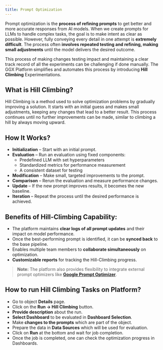 ```yaml
---
title: Prompt Optimization
---
```


Prompt optimization is the **process of refining prompts** to get better and more accurate responses from AI models. When we create prompts for LLMs to handle complex tasks, the goal is to make intent as clear as possible. However, fully conveying every detail in one attempt is **extremely difficult**. The process often **involves repeated testing and refining, making small adjustments** until the model delivers the desired outcome.

This process of making changes testing impact and maintaining a clear track record of all the experiments can be challenging if done manually. The GGX Platform simplifies and automates this process by introducing **Hill Climbing** Experimentations.

## What is Hill Climbing?

Hill Climbing is a method used to solve optimization problems by gradually improving a solution. It starts with an initial guess and makes small adjustments, keeping any changes that lead to a better result. This process continues until no further improvements can be made, similar to climbing a hill by always moving upward.

## How It Works?

- **Initialization** – Start with an initial prompt.
- **Evaluation** – Run an evaluation using fixed components:
  - Predefined LLM with set hyperparameters
  - Standardized metrics for performance measurement
  - A consistent dataset for testing
- **Modification** – Make small, targeted improvements to the prompt.
- **Comparison** – Rerun the evaluation and measure performance changes.
- **Update** – If the new prompt improves results, it becomes the new baseline.
- **Iteration** – Repeat the process until the desired performance is achieved.

## Benefits of Hill-Climbing Capability:

- The platform maintains **clear logs of all prompt updates** and their impact on model performance.
- Once the best-performing prompt is identified, it can be **synced back** to the base pipeline.
- Enables multiple team members to **collaborate simultaneously** on optimization.
- **Customizable reports** for tracking the Hill-Climbing progress.

> **Note:** The platform also provides flexibility to integrate external prompt optimizers like **[Google Prompt Optimizer](https://cloud.google.com/vertex-ai/generative-ai/docs/learn/prompts/prompt-optimizer)**.

## How to run Hill Climbing Tasks on Platform?

- Go to object **Details** page.
- Click on the **Run -> Hill Climbing** button.
- **Provide description** about the run.
- **Select Dashboard** to be evaluated in **Dashboard Selection**.
- Make **changes to the prompts** which are part of the object.
- Prepare the data in **Data Sources** which will be used for evaluation.
- Click on **Run** at the bottom and wait for job completion.
- Once the job is completed, one can check the optimization progress in Dashboards.
